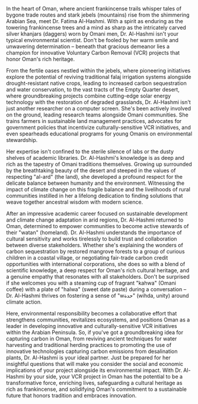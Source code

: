 In the heart of Oman, where ancient frankincense trails whisper tales of bygone trade routes and stark jebels (mountains) rise from the shimmering Arabian Sea, meet Dr. Fatima Al-Hashmi. With a spirit as enduring as the towering frankincense trees and a mind as sharp as the intricately carved silver khanjars (daggers) worn by Omani men, Dr. Al-Hashmi isn't your typical environmental scientist. Don't be fooled by her warm smile and unwavering determination – beneath that gracious demeanor lies a champion for innovative Voluntary Carbon Removal (VCR) projects that honor Oman's rich heritage. 

From the fertile oases nestled within the jebels, where pioneering initiatives explore the potential of reviving traditional falaj irrigation systems alongside drought-resistant native crops, leading to increased carbon sequestration and water conservation, to the vast tracts of the Empty Quarter desert, where groundbreaking projects combine cutting-edge solar energy technology with the restoration of degraded grasslands, Dr. Al-Hashmi isn't just another researcher on a computer screen. She's been actively involved on the ground, leading research teams alongside Omani communities.  She trains farmers in sustainable land management practices, advocates for government policies that incentivize culturally-sensitive VCR initiatives, and even spearheads educational programs for young Omanis on environmental stewardship.

Her expertise isn't confined to the sterile silence of labs or the dusty shelves of academic libraries. Dr. Al-Hashmi's knowledge is as deep and rich as the tapestry of Omani traditions themselves. Growing up surrounded by the breathtaking beauty of the desert and steeped in the values of respecting "al-ard" (the land), she developed a profound respect for the delicate balance between humanity and the environment. Witnessing the impact of climate change on this fragile balance and the livelihoods of rural communities instilled in her a lifelong dedication to finding solutions that weave together ancestral wisdom with modern science.

After an impressive academic career focused on sustainable development and climate change adaptation in arid regions, Dr. Al-Hashmi returned to Oman, determined to empower communities to become active stewards of their "watan" (homeland). Dr. Al-Hashmi understands the importance of cultural sensitivity and works tirelessly to build trust and collaboration between diverse stakeholders. Whether she's explaining the wonders of carbon sequestration by restored mangrove forests to a group of curious children in a coastal village, or negotiating fair-trade carbon credit opportunities with international corporations, she does so with a blend of scientific knowledge, a deep respect for Oman's rich cultural heritage, and a genuine empathy that resonates with all stakeholders. Don't be surprised if she welcomes you with a steaming cup of fragrant "kahwa" (Omani coffee) with a plate of "halwa" (sweet date paste) during a conversation – Dr. Al-Hashmi thrives on fostering a sense of "wحدة" (wihda, unity) around climate action. 

Here, environmental responsibility becomes a collaborative effort that strengthens communities, revitalizes ecosystems, and positions Oman as a leader in developing innovative and culturally-sensitive VCR initiatives within the Arabian Peninsula. So, if you've got a groundbreaking idea for capturing carbon in Oman, from reviving ancient techniques for water harvesting and traditional herding practices to promoting the use of innovative technologies capturing carbon emissions from desalination plants, Dr. Al-Hashmi is your ideal partner. Just be prepared for her insightful questions that will make you consider the social and economic implications of your project alongside its environmental impact. With Dr. Al-Hashmi by your side, your VCR project in Oman has the potential to be a transformative force, enriching lives, safeguarding a cultural heritage as rich as frankincense, and solidifying Oman's commitment to a sustainable future that honors tradition and embraces innovation. 
